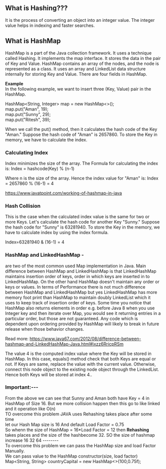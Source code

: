 ## What is Hashing??? 
It is the process of converting an object into an integer value. The integer value helps in indexing and faster searches.

## What is HashMap
HashMap is a part of the Java collection framework. It uses a technique called Hashing. It implements the map interface. It stores the data in the pair of Key and Value. HashMap contains an array of the nodes, and the node is represented as a class. It uses an array and LinkedList data structure internally for storing Key and Value. There are four fields in HashMap.

**Example** <br>
In the following example, we want to insert three (Key, Value) pair in the HashMap.
  
HashMap<String, Integer> map = new HashMap<>();  
map.put("Aman", 19);  
map.put("Sunny", 29);  
map.put("Ritesh", 39);

When we call the put() method, then it calculates the hash code of the Key "Aman." Suppose the hash code of "Aman" is 2657860. To store the Key in memory, we have to calculate the index.

### Calculating Index

Index minimizes the size of the array. The Formula for calculating the index is:
Index = hashcode(Key) % (n-1)  

Where n is the size of the array. Hence the index value for "Aman" is:
Index = 2657860 % (16-1) = 4  

https://www.javatpoint.com/working-of-hashmap-in-java


### Hash Collision
This is the case when the calculated index value is the same for two or more Keys. Let's calculate the hash code for another Key "Sunny." Suppose the hash code for "Sunny" is 63281940. To store the Key in the memory, we have to calculate index by using the index formula.

Index=63281940 & (16-1) = 4  





### HashMap and LinkedHashMap -
are two of the most common used Map implementation in Java. Main difference between HashMap and LinkedHashMap is that LinkedHashMap maintains insertion order of keys, order in which keys are inserted in to LinkedHashMap. On the other hand HashMap doesn't maintain any order or keys or values. In terms of Performance there is not much difference between HashMap and LinkedHashMap but yes LinkedHashMap has more memory foot print than HashMap to maintain doubly LinkedList which it uses to keep track of insertion order of keys. Some time you notice that HashMap also returns elements in order e.g. before Java 8 when you use Integer key and then iterate over Map, you would see it returning entries in a particular order, but those are not guaranteed. Any code which is dependent upon ordering provided by HashMap will likely to break in future release when those behavior changes.

Read more: https://www.java67.com/2012/08/difference-between-hashmap-and-LinkedHashMap-Java.html#ixzz6RricpRSm

The value 4 is the computed index value where the Key will be stored in HashMap. In this case, equals() method check that both Keys are equal or not. If Keys are same, replace the value with the current value. Otherwise, connect this node object to the existing node object through the LinkedList. Hence both Keys will be stored at index 4..




### Important:---
From the above we can see that Sunny and Aman both have Key = 4 in HashMap of Size 16.
But we more collision happen then this go to like linked and it operation like O(n)
<br>
TO overcome this problem JAVA uses Rehashing takes place after some time 
<br>
let our Hash Map size is 16
And default Load Factor = 0.75
<br>
So whenn the size of HashMap = 16*Load Factor = 12
then **Rehashing** takes places and the size of the hashbecome 32.
 SO the size of hashmap increase 16 32 64 --------
<br>
To overcome this problem we can pass the HashMap size and load Factor Manually.
<br>
We can pass value to the HashMap constructor(size, load factor)
<br>
 Map<String, String> countryCapital = new HashMap<>(100,0.75f);
